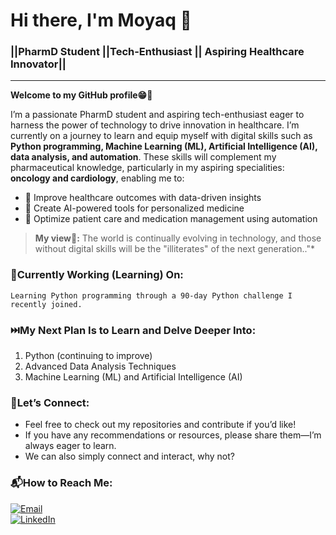 # **Hi there, I'm Moyaq 👋**
### ||PharmD Student ||Tech-Enthusiast || Aspiring Healthcare Innovator||
___
**Welcome to my GitHub profile😁🤗**

I’m a passionate PharmD student and aspiring tech-enthusiast eager to harness the power of technology to drive innovation in healthcare. I’m currently on a journey to learn and equip myself with digital skills such as **Python programming, Machine Learning (ML), Artificial Intelligence (AI), data analysis, and automation**. These skills will complement my pharmaceutical knowledge, particularly in my aspiring specialities: **oncology and cardiology**, enabling me to:
* 🔬 Improve healthcare outcomes with data-driven insights
* 🤖 Create AI-powered tools for personalized medicine
* 💊 Optimize patient care and medication management using automation

> **My view💬:** The world is continually evolving in technology, and those without digital skills will be the "illiterates" of the next generation.."*

### 🌟Currently Working (Learning) On:
	Learning Python programming through a 90-day Python challenge I recently joined.

### ⏭️My Next Plan Is to Learn and Delve Deeper Into:
1. Python (continuing to improve)
2. Advanced Data Analysis Techniques
3. Machine Learning (ML) and Artificial Intelligence (AI)

### 📶Let’s Connect:
* Feel free to check out my repositories and contribute if you’d like!
* If you have any recommendations or resources, please share them—I’m always eager to learn.
* We can also simply connect and interact, why not?

### 📬How to Reach Me:
[![ Email](https://img.shields.io/badge/Email-legendmohammed3585%40gmail.com-red)](mailto:legendmohammed3585@gmail.com)  
[![LinkedIn](https://img.shields.io/badge/LinkedIn-Yakubu%20Mohammed-blue)](http://linkedin.com/in/yakubu-mohammed-559470236)
<!---
MoYaq/MoYaq is a ✨ special ✨ repository because its `README.md` (this file) appears on your GitHub profile.
You can click the Preview link to take a look at your changes.
--->
